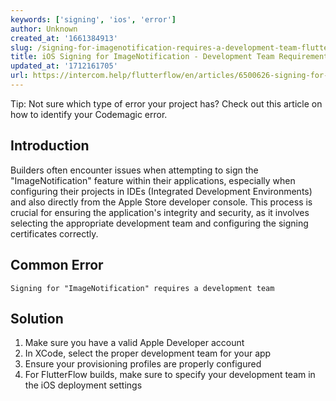 ```yaml
---
keywords: ['signing', 'ios', 'error']
author: Unknown
created_at: '1661384913'
slug: /signing-for-imagenotification-requires-a-development-team-flutterflow-and-local-builds
title: iOS Signing for ImageNotification - Development Team Requirements
updated_at: '1712161705'
url: https://intercom.help/flutterflow/en/articles/6500626-signing-for-imagenotification-requires-a-development-team-flutterflow-and-local-builds
---
```

Tip: Not sure which type of error your project has? Check out this article on how to identify your Codemagic error.

## Introduction

Builders often encounter issues when attempting to sign the "ImageNotification" feature within their applications, especially when configuring their projects in IDEs (Integrated Development Environments) and also directly from the Apple Store developer console. This process is crucial for ensuring the application's integrity and security, as it involves selecting the appropriate development team and configuring the signing certificates correctly.

## Common Error
```
Signing for "ImageNotification" requires a development team
```

## Solution

1. Make sure you have a valid Apple Developer account
2. In XCode, select the proper development team for your app
3. Ensure your provisioning profiles are properly configured
4. For FlutterFlow builds, make sure to specify your development team in the iOS deployment settings


